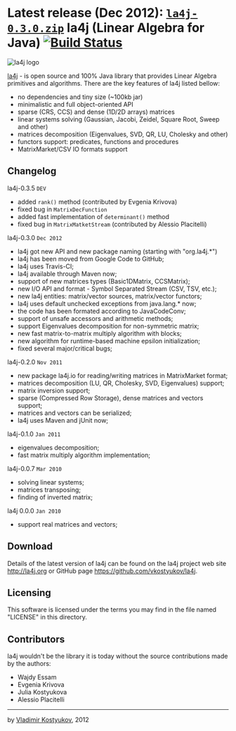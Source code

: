 Latest release (Dec 2012): <code>[la4j-0.3.0.zip](http://la4j.googlecode.com/files/la4j-0.3.0.zip)</code>
la4j (Linear Algebra for Java)  [![Build Status](https://travis-ci.org/vkostyukov/la4j.png?branch=master)](https://travis-ci.org/vkostyukov/la4j)
=============================

![la4j logo](https://raw.github.com/vkostyukov/la4j/master/la4j-logo.png) 

[la4j](http://la4j.org) - is open source and 100% Java library 
that provides Linear Algebra primitives and algorithms. There are the 
key features of la4j listed bellow:

- no dependencies and tiny size (~100kb jar)
- minimalistic and full object-oriented API
- sparse (CRS, CCS) and dense (1D/2D arrays) matrices
- linear systems solving (Gaussian, Jacobi, Zeidel, Square Root, Sweep and other)
- matrices decomposition (Eigenvalues, SVD, QR, LU, Cholesky and other)
- functors support: predicates, functions and procedures
- MatrixMarket/CSV IO formats support


Changelog
---------

la4j-0.3.5 <code>DEV</code>
 * added ```rank()``` method (contributed by Evgenia Krivova)
 * fixed bug in ```MatrixDecFunction```
 * added fast implementation of ```determinant()``` method
 * fixed bug in ```MatrixMatketStream``` (contributed by Alessio Placitelli)

la4j-0.3.0 <code>Dec 2012</code>
 * la4j got new API and new package naming (starting with "org.la4j.*")
 * la4j has been moved from Google Code to GitHub;
 * la4j uses Travis-CI;
 * la4j available through Maven now;
 * support of new matrices types (Basic1DMatrix, CCSMatrix);
 * new I/O API and format - Symbol Separated Stream (CSV, TSV, etc.);
 * new la4j entities: matrix/vector sources, matrix/vector functors;
 * la4j uses default unchecked exceptions from java.lang.* now;
 * the code has been formated according to JavaCodeConv;
 * support of unsafe accessors and arithmetic methods;
 * support Eigenvalues decomposition for non-symmetric matrix;
 * new fast matrix-to-matrix multiply algorithm with blocks;
 * new algorithm for runtime-based machine epsilon initialization;
 * fixed several major/critical bugs;
  
la4j-0.2.0 <code>Nov 2011</code>
 * new package la4j.io for reading/writing matrices in MatrixMarket format;
 * matrices decomposition (LU, QR, Cholesky, SVD, Eigenvalues) support;
 * matrix inversion support;
 * sparse (Compressed Row Storage), dense matrices and vectors support;
 * matrices and vectors can be serialized;
 * la4j uses Maven and jUnit now;
 
la4j-0.1.0 <code>Jan 2011</code>
 * eigenvalues decomposition;
 * fast matrix multiply algorithm implementation;
 
la4j-0.0.7 <code>Mar 2010</code>
 * solving linear systems;
 * matrices transposing;
 * finding of inverted matrix;
 
la4j 0.0.0 <code>Jan 2010</code>
 * support real matrices and vectors;
 
 
Download
--------
 
 Details of the latest version of la4j can be found on the la4j
 project web site <http://la4j.org> or GitHub page 
 <https://github.com/vkostyukov/la4j>.
 
 
Licensing
---------
 
 This software is licensed under the terms you may find in the file 
 named "LICENSE" in this directory.
 
 
Contributors
------------

la4j wouldn't be the library it is today without the source contributions 
made by the authors:
- Wajdy Essam
- Evgenia Krivova
- Julia Kostyukova
- Alessio Placitelli

----
by [Vladimir Kostyukov](http://vkostyukov.ru), 2012

